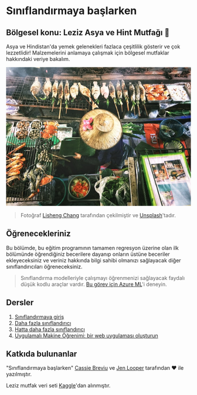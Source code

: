 # Sınıflandırmaya başlarken
## Bölgesel konu: Leziz Asya ve Hint Mutfağı :ramen:

Asya ve Hindistan'da yemek gelenekleri fazlaca çeşitlilik gösterir ve çok lezzetlidir! Malzemelerini anlamaya çalışmak için bölgesel mutfaklar hakkındaki veriye bakalım.

![Taylandlı yemek satıcısı](../images/thai-food.jpg)
> Fotoğraf <a href="https://unsplash.com/@changlisheng?utm_source=unsplash&utm_medium=referral&utm_content=creditCopyText">Lisheng Chang</a> tarafından çekilmiştir ve <a href="https://unsplash.com/s/photos/asian-food?utm_source=unsplash&utm_medium=referral&utm_content=creditCopyText">Unsplash</a>'tadır.

## Öğrenecekleriniz

Bu bölümde, bu eğitim programının tamamen regresyon üzerine olan ilk bölümünde öğrendiğiniz becerilere dayanıp onların üstüne beceriler ekleyeceksiniz ve veriniz hakkında bilgi sahibi olmanızı sağlayacak diğer sınıflandırıcıları öğreneceksiniz.

> Sınıflandırma modelleriyle çalışmayı öğrenmenizi sağlayacak faydalı düşük kodlu araçlar vardır. [Bu görev için Azure ML](https://docs.microsoft.com/learn/modules/create-classification-model-azure-machine-learning-designer/?WT.mc_id=academic-15963-cxa)'i deneyin.

## Dersler

1. [Sınıflandırmaya giriş](../1-Introduction/translations/README.tr.md)
2. [Daha fazla sınıflandırıcı](../2-Classifiers-1/translations/README.tr.md)
3. [Hatta daha fazla sınıflandırıcı](../3-Classifiers-2/translations/README.tr.md)
4. [Uygulamalı Makine Öğrenimi: bir web uygulaması oluşturun](../4-Applied/translations/README.tr.md)
## Katkıda bulunanlar

"Sınıflandırmaya başlarken" [Cassie Breviu](https://www.twitter.com/cassieview) ve [Jen Looper](https://www.twitter.com/jenlooper) tarafından :hearts: ile yazılmıştır.

Leziz mutfak veri seti [Kaggle](https://www.kaggle.com/hoandan/asian-and-indian-cuisines)'dan alınmıştır.
